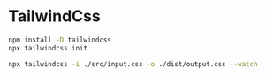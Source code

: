 # TailwindCss

``` bash
npm install -D tailwindcss
npx tailwindcss init

npx tailwindcss -i ./src/input.css -o ./dist/output.css --watch
```